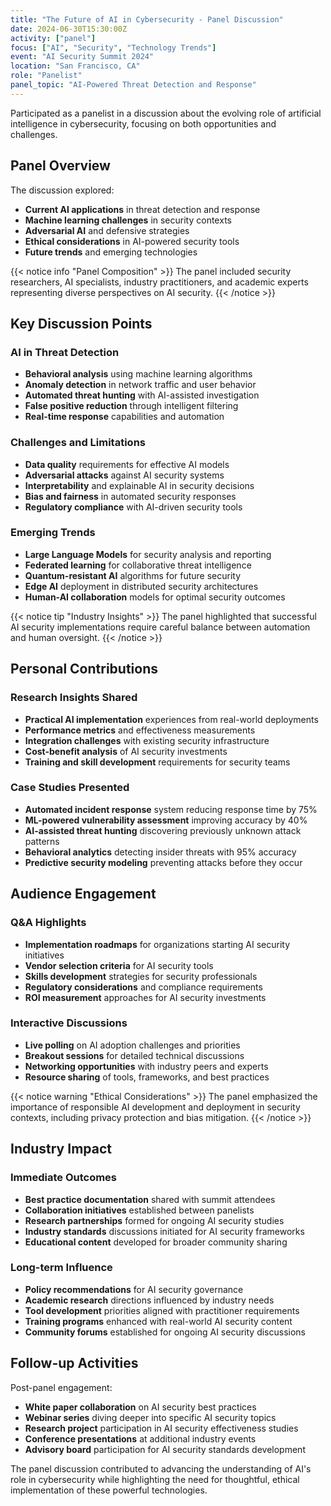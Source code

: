 ```yaml
---
title: "The Future of AI in Cybersecurity - Panel Discussion"
date: 2024-06-30T15:30:00Z
activity: ["panel"]
focus: ["AI", "Security", "Technology Trends"]
event: "AI Security Summit 2024"
location: "San Francisco, CA"
role: "Panelist"
panel_topic: "AI-Powered Threat Detection and Response"
---
```


Participated as a panelist in a discussion about the evolving role of artificial intelligence in cybersecurity, focusing on both opportunities and challenges.

## Panel Overview

The discussion explored:
- **Current AI applications** in threat detection and response
- **Machine learning challenges** in security contexts
- **Adversarial AI** and defensive strategies
- **Ethical considerations** in AI-powered security tools
- **Future trends** and emerging technologies

{{< notice info "Panel Composition" >}}
The panel included security researchers, AI specialists, industry practitioners, and academic experts representing diverse perspectives on AI security.
{{< /notice >}}

## Key Discussion Points

### AI in Threat Detection
- **Behavioral analysis** using machine learning algorithms
- **Anomaly detection** in network traffic and user behavior
- **Automated threat hunting** with AI-assisted investigation
- **False positive reduction** through intelligent filtering
- **Real-time response** capabilities and automation

### Challenges and Limitations
- **Data quality** requirements for effective AI models
- **Adversarial attacks** against AI security systems
- **Interpretability** and explainable AI in security decisions
- **Bias and fairness** in automated security responses
- **Regulatory compliance** with AI-driven security tools

### Emerging Trends
- **Large Language Models** for security analysis and reporting
- **Federated learning** for collaborative threat intelligence
- **Quantum-resistant AI** algorithms for future security
- **Edge AI** deployment in distributed security architectures
- **Human-AI collaboration** models for optimal security outcomes

{{< notice tip "Industry Insights" >}}
The panel highlighted that successful AI security implementations require careful balance between automation and human oversight.
{{< /notice >}}

## Personal Contributions

### Research Insights Shared
- **Practical AI implementation** experiences from real-world deployments
- **Performance metrics** and effectiveness measurements
- **Integration challenges** with existing security infrastructure
- **Cost-benefit analysis** of AI security investments
- **Training and skill development** requirements for security teams

### Case Studies Presented
- **Automated incident response** system reducing response time by 75%
- **ML-powered vulnerability assessment** improving accuracy by 40%
- **AI-assisted threat hunting** discovering previously unknown attack patterns
- **Behavioral analytics** detecting insider threats with 95% accuracy
- **Predictive security modeling** preventing attacks before they occur

## Audience Engagement

### Q&A Highlights
- **Implementation roadmaps** for organizations starting AI security initiatives
- **Vendor selection criteria** for AI security tools
- **Skills development** strategies for security professionals
- **Regulatory considerations** and compliance requirements
- **ROI measurement** approaches for AI security investments

### Interactive Discussions
- **Live polling** on AI adoption challenges and priorities
- **Breakout sessions** for detailed technical discussions
- **Networking opportunities** with industry peers and experts
- **Resource sharing** of tools, frameworks, and best practices

{{< notice warning "Ethical Considerations" >}}
The panel emphasized the importance of responsible AI development and deployment in security contexts, including privacy protection and bias mitigation.
{{< /notice >}}

## Industry Impact

### Immediate Outcomes
- **Best practice documentation** shared with summit attendees
- **Collaboration initiatives** established between panelists
- **Research partnerships** formed for ongoing AI security studies
- **Industry standards** discussions initiated for AI security frameworks
- **Educational content** developed for broader community sharing

### Long-term Influence
- **Policy recommendations** for AI security governance
- **Academic research** directions influenced by industry needs
- **Tool development** priorities aligned with practitioner requirements
- **Training programs** enhanced with real-world AI security content
- **Community forums** established for ongoing AI security discussions

## Follow-up Activities

Post-panel engagement:
- **White paper collaboration** on AI security best practices
- **Webinar series** diving deeper into specific AI security topics
- **Research project** participation in AI security effectiveness studies
- **Conference presentations** at additional industry events
- **Advisory board** participation for AI security standards development

The panel discussion contributed to advancing the understanding of AI's role in cybersecurity while highlighting the need for thoughtful, ethical implementation of these powerful technologies.
